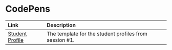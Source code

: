 # CodePens

| Link | Description |
| :--- | :--- |
| [Student Profile](https://codepen.io/winf-hsos/pen/dqxzrO) | The template for the student profiles from session \#1. |



